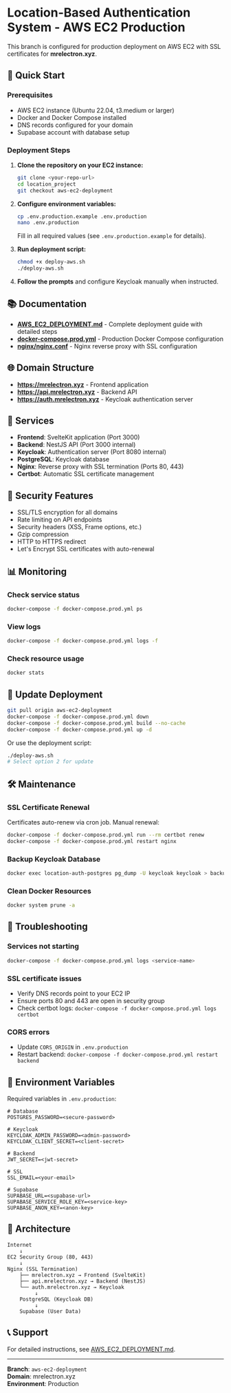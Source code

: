 # Location-Based Authentication System - AWS EC2 Production

This branch is configured for production deployment on AWS EC2 with SSL certificates for **mrelectron.xyz**.

## 🚀 Quick Start

### Prerequisites
- AWS EC2 instance (Ubuntu 22.04, t3.medium or larger)
- Docker and Docker Compose installed
- DNS records configured for your domain
- Supabase account with database setup

### Deployment Steps

1. **Clone the repository on your EC2 instance:**
   ```bash
   git clone <your-repo-url>
   cd location_project
   git checkout aws-ec2-deployment
   ```

2. **Configure environment variables:**
   ```bash
   cp .env.production.example .env.production
   nano .env.production
   ```
   Fill in all required values (see `.env.production.example` for details).

3. **Run deployment script:**
   ```bash
   chmod +x deploy-aws.sh
   ./deploy-aws.sh
   ```

4. **Follow the prompts** and configure Keycloak manually when instructed.

## 📚 Documentation

- **[AWS_EC2_DEPLOYMENT.md](./AWS_EC2_DEPLOYMENT.md)** - Complete deployment guide with detailed steps
- **[docker-compose.prod.yml](./docker-compose.prod.yml)** - Production Docker Compose configuration
- **[nginx/nginx.conf](./nginx/nginx.conf)** - Nginx reverse proxy with SSL configuration

## 🌐 Domain Structure

- **https://mrelectron.xyz** - Frontend application
- **https://api.mrelectron.xyz** - Backend API
- **https://auth.mrelectron.xyz** - Keycloak authentication server

## 🔧 Services

- **Frontend**: SvelteKit application (Port 3000)
- **Backend**: NestJS API (Port 3000 internal)
- **Keycloak**: Authentication server (Port 8080 internal)
- **PostgreSQL**: Keycloak database
- **Nginx**: Reverse proxy with SSL termination (Ports 80, 443)
- **Certbot**: Automatic SSL certificate management

## 🔐 Security Features

- SSL/TLS encryption for all domains
- Rate limiting on API endpoints
- Security headers (XSS, Frame options, etc.)
- Gzip compression
- HTTP to HTTPS redirect
- Let's Encrypt SSL certificates with auto-renewal

## 📊 Monitoring

### Check service status
```bash
docker-compose -f docker-compose.prod.yml ps
```

### View logs
```bash
docker-compose -f docker-compose.prod.yml logs -f
```

### Check resource usage
```bash
docker stats
```

## 🔄 Update Deployment

```bash
git pull origin aws-ec2-deployment
docker-compose -f docker-compose.prod.yml down
docker-compose -f docker-compose.prod.yml build --no-cache
docker-compose -f docker-compose.prod.yml up -d
```

Or use the deployment script:
```bash
./deploy-aws.sh
# Select option 2 for update
```

## 🛠️ Maintenance

### SSL Certificate Renewal
Certificates auto-renew via cron job. Manual renewal:
```bash
docker-compose -f docker-compose.prod.yml run --rm certbot renew
docker-compose -f docker-compose.prod.yml restart nginx
```

### Backup Keycloak Database
```bash
docker exec location-auth-postgres pg_dump -U keycloak keycloak > backup-$(date +%Y%m%d).sql
```

### Clean Docker Resources
```bash
docker system prune -a
```

## 🐛 Troubleshooting

### Services not starting
```bash
docker-compose -f docker-compose.prod.yml logs <service-name>
```

### SSL certificate issues
- Verify DNS records point to your EC2 IP
- Ensure ports 80 and 443 are open in security group
- Check certbot logs: `docker-compose -f docker-compose.prod.yml logs certbot`

### CORS errors
- Update `CORS_ORIGIN` in `.env.production`
- Restart backend: `docker-compose -f docker-compose.prod.yml restart backend`

## 📝 Environment Variables

Required variables in `.env.production`:

```env
# Database
POSTGRES_PASSWORD=<secure-password>

# Keycloak
KEYCLOAK_ADMIN_PASSWORD=<admin-password>
KEYCLOAK_CLIENT_SECRET=<client-secret>

# Backend
JWT_SECRET=<jwt-secret>

# SSL
SSL_EMAIL=<your-email>

# Supabase
SUPABASE_URL=<supabase-url>
SUPABASE_SERVICE_ROLE_KEY=<service-key>
SUPABASE_ANON_KEY=<anon-key>
```

## 🎯 Architecture

```
Internet
    ↓
EC2 Security Group (80, 443)
    ↓
Nginx (SSL Termination)
    ├── mrelectron.xyz → Frontend (SvelteKit)
    ├── api.mrelectron.xyz → Backend (NestJS)
    └── auth.mrelectron.xyz → Keycloak
         ↓
    PostgreSQL (Keycloak DB)
         ↓
    Supabase (User Data)
```

## 📞 Support

For detailed instructions, see [AWS_EC2_DEPLOYMENT.md](./AWS_EC2_DEPLOYMENT.md).

---

**Branch**: `aws-ec2-deployment`  
**Domain**: mrelectron.xyz  
**Environment**: Production
